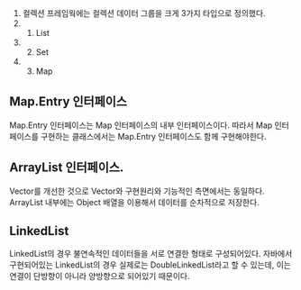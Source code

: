 1. 컬렉션 프레임웍에는 컬렉션 데이터 그룹을 크게 3가지 타입으로 정의했다.
2. 1. List
3. 2. Set
4. 3. Map


## Map.Entry 인터페이스
Map.Entry 인터페이스는 Map 인터페이스의 내부 인터페이스이다.
따라서 Map 인터페이스를 구현하는 클래스에서는 Map.Entry 인터페이스도 함께 구현해야한다.


## ArrayList 인터페이스.
Vector를 개선한 것으로 Vector와 구현원리와 기능적인 측면에서는 동일하다.
ArrayList 내부에는 Object 배열을 이용해서 데이터를 순차적으로 저장한다.

## LinkedList
LinkedList의 경우 불연속적인 데이터들을 서로 연결한 형태로 구성되어있다.
자바에서 구현되어있는 LinkedList의 경우 실제로는 DoubleLinkedList라고 할 수 있는데, 이는 연결이 단방향이 아니라 양방향으로 되어있기 때문이다.